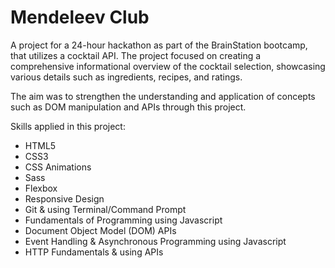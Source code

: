 # Mendeleev Club 
A project for a 24-hour hackathon as part of the BrainStation bootcamp, that utilizes a cocktail API. The project focused on creating a comprehensive informational overview of the cocktail selection, showcasing various details such as ingredients, recipes, and ratings. 

The aim was to strengthen the understanding and application of concepts such as DOM manipulation and APIs through this project.




Skills applied in this project:
- HTML5
- CSS3
- CSS Animations
- Sass
- Flexbox
- Responsive Design
- Git & using Terminal/Command Prompt
- Fundamentals of Programming using Javascript
- Document Object Model (DOM) APIs
- Event Handling & Asynchronous Programming using Javascript
- HTTP Fundamentals & using APIs 
